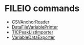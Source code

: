 <h1>FILEIO commands</h1>

* [CSVAnchorReader](./CSVAnchorReader.md)
* [DataFileVariablePrinter](./DataFileVariablePrinter.md)
* [TICPeakListImporter](./TICPeakListImporter.md)
* [VariableDataExporter](./VariableDataExporter.md)

